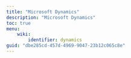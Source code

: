 ```yaml
---
title: "Microsoft Dynamics"
description: "Microsoft Dynamics"
toc: true
menu:
    wiki:
        identifier: dynamics
guid: "dbe285cd-457d-4969-9047-23b12c065c8e"
---
```

